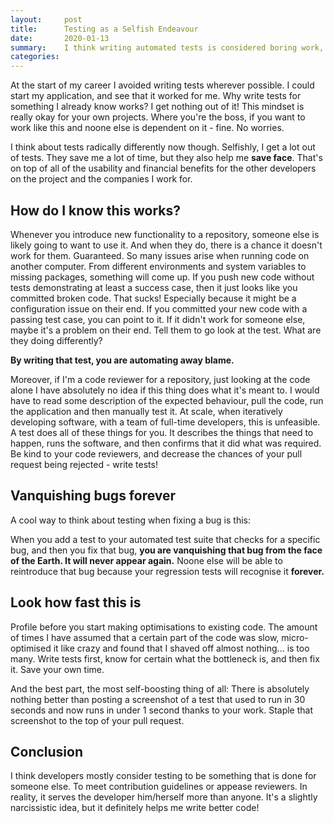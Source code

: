 ```yaml
---
layout:     post
title:      Testing as a Selfish Endeavour
date:       2020-01-13
summary:    I think writing automated tests is considered boring work, done for someone elses sake. Here's a take on why I put a lot of effort into testing - because of how it benefits me.
categories: 
---
```


At the start of my career I avoided writing tests wherever possible. I could start my application, and see that it worked for me. Why write tests for something I already know works? I get nothing out of it! This mindset is really okay for your own projects. Where you're the boss, if you want to work like this and noone else is dependent on it - fine. No worries. 

I think about tests radically differently now though. Selfishly, I get a lot out of tests. They save me a lot of time, but they also help me **save face**. That's on top of all of the usability and financial benefits for the other developers on the project and the companies I work for.

## How do I know this works?

Whenever you introduce new functionality to a repository, someone else is likely going to want to use it. And when they do, there is a chance it doesn't work for them. Guaranteed. So many issues arise when running code on another computer. From different environments and system variables to missing packages, something will come up. If you push new code without tests demonstrating at least a success case, then it just looks like you committed broken code. That sucks! Especially because it might be a configuration issue on their end. If you committed your new code with a passing test case, you can point to it. If it didn't work for someone else, maybe it's a problem on their end. Tell them to go look at the test. What are they doing differently?

**By writing that test, you are automating away blame.**

Moreover, if I'm a code reviewer for a repository, just looking at the code alone I have absolutely no idea if this thing does what it's meant to. I would have to read some description of the expected behaviour, pull the code, run the application and then manually test it. At scale, when iteratively developing software, with a team of full-time developers, this is unfeasible. A test does all of these things for you. It describes the things that need to happen, runs the software, and then confirms that it did what was required. Be kind to your code reviewers, and decrease the chances of your pull request being rejected - write tests!

## Vanquishing bugs forever

A cool way to think about testing when fixing a bug is this:

When you add a test to your automated test suite that checks for a specific bug, and then you fix that bug, **you are vanquishing that bug from the face of the Earth. It will never appear again.** Noone else will be able to reintroduce that bug because your regression tests will recognise it **forever.**

## Look how fast this is

Profile before you start making optimisations to existing code. The amount of times I have assumed that a certain part of the code was slow, micro-optimised it like crazy and found that I shaved off almost nothing... is too many. Write tests first, know for certain what the bottleneck is, and then fix it. Save your own time.

And the best part, the most self-boosting thing of all: There is absolutely nothing better than posting a screenshot of a test that used to run in 30 seconds and now runs in under 1 second thanks to your work. Staple that screenshot to the top of your pull request. 

## Conclusion

I think developers mostly consider testing to be something that is done for someone else. To meet contribution guidelines or appease reviewers. In reality, it serves the developer him/herself more than anyone. It's a slightly narcissistic idea, but it definitely helps me write better code!